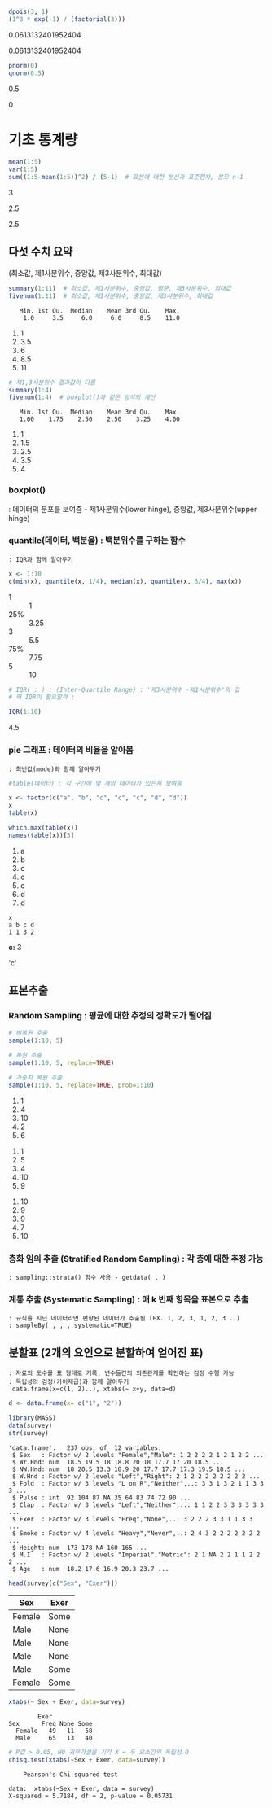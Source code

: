 

```R
dpois(3, 1)
(1^3 * exp(-1) / (factorial(3)))
```


0.0613132401952404



0.0613132401952404



```R
pnorm(0)
qnorm(0.5)
```


0.5



0


# 기초 통계량


```R
mean(1:5)
var(1:5)
sum((1:5-mean(1:5))^2) / (5-1)  # 표본에 대한 분산과 표준편차, 분모 n-1
```


3



2.5



2.5


## 다섯 수치 요약 
(최소값, 제1사분위수, 중앙값, 제3사분위수, 최대값)


```R
summary(1:11)  # 최소값, 제1사분위수, 중앙값, 평균, 제3사분위수, 최대값
fivenum(1:11)  # 최소값, 제1사분위수, 중앙값, 제3사분위수, 최대값
```


       Min. 1st Qu.  Median    Mean 3rd Qu.    Max. 
        1.0     3.5     6.0     6.0     8.5    11.0 



<ol class=list-inline>
	<li>1</li>
	<li>3.5</li>
	<li>6</li>
	<li>8.5</li>
	<li>11</li>
</ol>




```R
# 제1,3사분위수 결과값이 다름
summary(1:4)
fivenum(1:4)  # boxplot()과 같은 방식의 계산
```


       Min. 1st Qu.  Median    Mean 3rd Qu.    Max. 
       1.00    1.75    2.50    2.50    3.25    4.00 



<ol class=list-inline>
	<li>1</li>
	<li>1.5</li>
	<li>2.5</li>
	<li>3.5</li>
	<li>4</li>
</ol>



### boxplot()  
: 데이터의 분포를 보여줌 - 제1사분위수(lower hinge), 중앙값, 제3사분위수(upper hinge)

### quantile(데이터, 백분율) : 백분위수를 구하는 함수
    : IQR과 함께 알아두기


```R
x <- 1:10
c(min(x), quantile(x, 1/4), median(x), quantile(x, 3/4), max(x))
```


<dl class=dl-horizontal>
	<dt>1</dt>
		<dd>1</dd>
	<dt>25%</dt>
		<dd>3.25</dd>
	<dt>3</dt>
		<dd>5.5</dd>
	<dt>75%</dt>
		<dd>7.75</dd>
	<dt>5</dt>
		<dd>10</dd>
</dl>




```R
# IQR( : ) : (Inter-Quartile Range) : '제3사분위수 -제1사분위수"의 값
# 왜 IQR이 필요할까 : 

IQR(1:10)
```


4.5


### pie 그래프 : 데이터의 비율을 알아봄
    : 최빈값(mode)와 함께 알아두기


```R
#table(데이터) : 각 구간에 몇 개의 데이터가 있는지 보여줌

x <- factor(c("a", "b", "c", "c", "c", "d", "d"))
x
table(x)

which.max(table(x))
names(table(x))[3]
```


<ol class=list-inline>
	<li>a</li>
	<li>b</li>
	<li>c</li>
	<li>c</li>
	<li>c</li>
	<li>d</li>
	<li>d</li>
</ol>




    x
    a b c d 
    1 1 3 2 



<strong>c:</strong> 3



'c'


## 표본추출

### Random Sampling : 평균에 대한 추정의 정확도가 떨어짐


```R
# 비복원 추출
sample(1:10, 5)

# 복원 추출
sample(1:10, 5, replace=TRUE)

# 가중치 복원 추출
sample(1:10, 5, replace=TRUE, prob=1:10)
```


<ol class=list-inline>
	<li>1</li>
	<li>4</li>
	<li>10</li>
	<li>2</li>
	<li>6</li>
</ol>




<ol class=list-inline>
	<li>1</li>
	<li>5</li>
	<li>4</li>
	<li>10</li>
	<li>9</li>
</ol>




<ol class=list-inline>
	<li>10</li>
	<li>9</li>
	<li>9</li>
	<li>7</li>
	<li>10</li>
</ol>



### 층화 임의 추출 (Stratified Random Sampling) : 각 층에 대한 추정 가능
    : sampling::strata() 함수 사용 - getdata( , )

### 계통 추출 (Systematic Sampling) : 매 k 번째 항목을 표본으로 추출
    : 규칙을 지닌 데이터라면 편향된 데이터가 추출됨 (EX. 1, 2, 3, 1, 2, 3 ..)
    : sampleBy( , , , systematic=TRUE)

## 분할표 (2개의 요인으로 분할하여 얻어진 표)
    : 자료의 도수를 표 형태로 기록, 변수들간의 의존관계를 확인하는 검정 수행 가능
    : 독립성의 검정(카이제곱)과 함께 알아두기
     data.frame(x=c(1, 2)..), xtabs(~ x+y, data=d)


```R
d <- data.frame(x= c("1", "2"))
```


```R
library(MASS)
data(survey)
str(survey)
```

    'data.frame':	237 obs. of  12 variables:
     $ Sex   : Factor w/ 2 levels "Female","Male": 1 2 2 2 2 1 2 1 2 2 ...
     $ Wr.Hnd: num  18.5 19.5 18 18.8 20 18 17.7 17 20 18.5 ...
     $ NW.Hnd: num  18 20.5 13.3 18.9 20 17.7 17.7 17.3 19.5 18.5 ...
     $ W.Hnd : Factor w/ 2 levels "Left","Right": 2 1 2 2 2 2 2 2 2 2 ...
     $ Fold  : Factor w/ 3 levels "L on R","Neither",..: 3 3 1 3 2 1 1 3 3 3 ...
     $ Pulse : int  92 104 87 NA 35 64 83 74 72 90 ...
     $ Clap  : Factor w/ 3 levels "Left","Neither",..: 1 1 2 2 3 3 3 3 3 3 ...
     $ Exer  : Factor w/ 3 levels "Freq","None",..: 3 2 2 2 3 3 1 1 3 3 ...
     $ Smoke : Factor w/ 4 levels "Heavy","Never",..: 2 4 3 2 2 2 2 2 2 2 ...
     $ Height: num  173 178 NA 160 165 ...
     $ M.I   : Factor w/ 2 levels "Imperial","Metric": 2 1 NA 2 2 1 1 2 2 2 ...
     $ Age   : num  18.2 17.6 16.9 20.3 23.7 ...
    


```R
head(survey[c("Sex", "Exer")])
```


<table>
<thead><tr><th scope=col>Sex</th><th scope=col>Exer</th></tr></thead>
<tbody>
	<tr><td>Female</td><td>Some  </td></tr>
	<tr><td>Male  </td><td>None  </td></tr>
	<tr><td>Male  </td><td>None  </td></tr>
	<tr><td>Male  </td><td>None  </td></tr>
	<tr><td>Male  </td><td>Some  </td></tr>
	<tr><td>Female</td><td>Some  </td></tr>
</tbody>
</table>




```R
xtabs(~ Sex + Exer, data=survey)
```


            Exer
    Sex      Freq None Some
      Female   49   11   58
      Male     65   13   40



```R
# P값 > 0.05, H0 귀무가설을 기각 X = 두 요소간의 독립성 O
chisq.test(xtabs(~Sex + Exer, data=survey))
```


    
    	Pearson's Chi-squared test
    
    data:  xtabs(~Sex + Exer, data = survey)
    X-squared = 5.7184, df = 2, p-value = 0.05731
    

